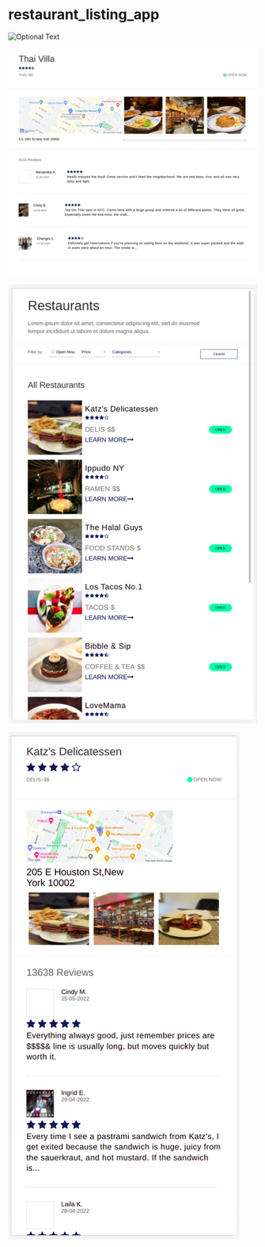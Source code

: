# restaurant_listing_app



![Optional Text](./screenshots/restaurant_desktop.png)




![Optional Text](./screenshots/detail_desktop.png)




![Optional Text](./screenshots/restaurant_mobile.png)




![Optional Text](./screenshots/detail_mobile.png)
